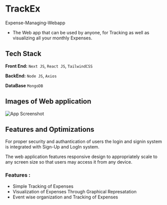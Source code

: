 # TrackEx

Expense-Managing-Webapp

- The Web app that can be used by anyone, for Tracking as well as visualizing all your monthly Expenses.

## Tech Stack

**Front End:** `Next JS`, `React JS`, `TailwindCSS`

**BackEnd:** `Node JS`, `Axios`

**DataBase** `MongoDB`

## Images of Web application

![App Screenshot](https://via.placeholder.com/468x300?text=App+Screenshot+Here)

## Features and Optimizations

For proper security and authantication of users the login and signin system is integrated with Sign-Up and LogIn system.

The web application features responsive design to appropriately scale to any screen size so that users may access it from any device.

### Features :

- Simple Tracking of Expenses
- Visualization of Expenses Through Graphical Represatation
- Event wise organization and Tracking of Expenses
